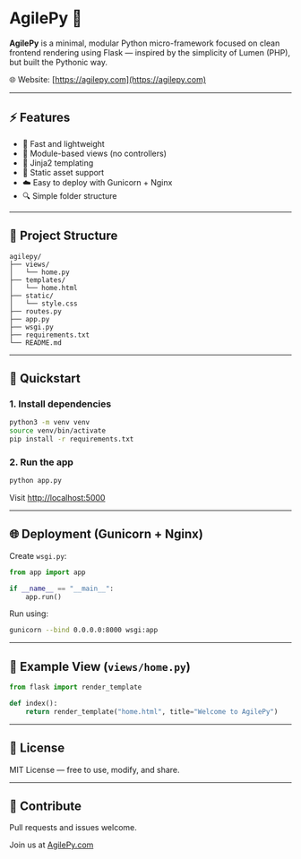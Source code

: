 # AgilePy 🐍

**AgilePy** is a minimal, modular Python micro-framework focused on clean frontend rendering using Flask — inspired by the simplicity of Lumen (PHP), but built the Pythonic way.

🌐 Website: [https://agilepy.com](https://agilepy.com)

---

## ⚡ Features

* 🚀 Fast and lightweight
* 🧹 Module-based views (no controllers)
* 🎨 Jinja2 templating
* 📁 Static asset support
* ☁️ Easy to deploy with Gunicorn + Nginx
* 🔍 Simple folder structure

---

## 📁 Project Structure

```
agilepy/
├── views/
│   └── home.py
├── templates/
│   └── home.html
├── static/
│   └── style.css
├── routes.py
├── app.py
├── wsgi.py
├── requirements.txt
└── README.md
```

---

## 🚀 Quickstart

### 1. Install dependencies

```bash
python3 -m venv venv
source venv/bin/activate
pip install -r requirements.txt
```

### 2. Run the app

```bash
python app.py
```

Visit [http://localhost:5000](http://localhost:5000)

---

## 🌐 Deployment (Gunicorn + Nginx)

Create `wsgi.py`:

```python
from app import app

if __name__ == "__main__":
    app.run()
```

Run using:

```bash
gunicorn --bind 0.0.0.0:8000 wsgi:app
```

---

## 📄 Example View (`views/home.py`)

```python
from flask import render_template

def index():
    return render_template("home.html", title="Welcome to AgilePy")
```

---

## 📄 License

MIT License — free to use, modify, and share.

---

## 🤝 Contribute

Pull requests and issues welcome.

Join us at [AgilePy.com](https://agilepy.com)
